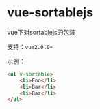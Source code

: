 # vue-sortablejs
vue下对sortablejs的包装

支持：`vue2.0.0+`

示例：
```html
<ul v-sortable>
    <li>Foo</li>
    <li>Bar</li>
    <li>Baz</li>
</ul>
```